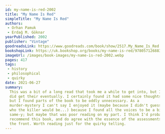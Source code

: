 ```yaml
---
id: my-name-is-red-2002
title: "My Name Is Red"
simpleTitle: "My Name Is Red"
authors: 
 - Orhan Pamuk 
 - Erdağ M. Göknar
yearPublished: 2002
publisher: "Vintage"
goodreadsLink: https://www.goodreads.com/book/show/2517.My_Name_Is_Red
bookshopLink: https://uk.bookshop.org/books/my-name-is-red/9780571268832
imageUrl: /images/book-images/my-name-is-red-2002.webp
pages: 417
tags: 
 - history 
 - philosophical 
 - quirky
date: 2021-06-27
summary: 
  This was a bit of a long read that took me a while to get into, but I
  did get their eventually. I certainly found it had some nice thoughts,
  but I found parts of the book to be oddly unnecessary. As a
  murder-mystery I can't say I enjoyed it (maybe because I didn't guess
  who the killer would be...) because I found all the voices to be a bit
  same-y; but maybe that was poor reading on my part. I think I'd probably
  recommend this book, and do agree with the essence of the assessments on
  the front. Worth reading just for the quirky telling.
---
```


